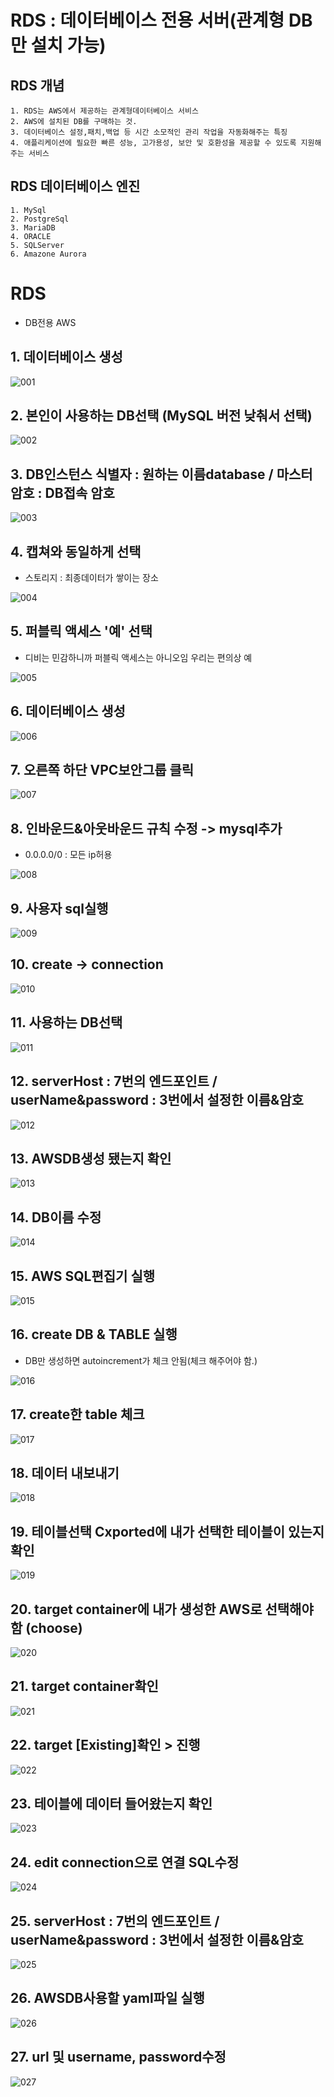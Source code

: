 # RDS : 데이터베이스 전용 서버(관계형 DB만 설치 가능)

## RDS 개념

```
1. RDS는 AWS에서 제공하는 관계형데이터베이스 서비스
2. AWS에 설치된 DB를 구매하는 것.
3. 데이터베이스 설정,패치,백업 등 시간 소모적인 관리 작업을 자동화해주는 특징
4. 애플리케이션에 필요한 빠른 성능, 고가용성, 보안 및 호환성을 제공할 수 있도록 지원해주는 서비스
```

## RDS 데이터베이스 엔진

```
1. MySql
2. PostgreSql
3. MariaDB
4. ORACLE
5. SQLServer
6. Amazone Aurora
```

# RDS

- DB전용 AWS

## 1. 데이터베이스 생성

![001](/AWS/img/RDS/001.JPG)

## 2. 본인이 사용하는 DB선택 (MySQL 버전 낮춰서 선택)

![002](/AWS/img/RDS/002.JPG)

## 3. DB인스턴스 식별자 : 원하는 이름database / 마스터 암호 : DB접속 암호

![003](/AWS/img/RDS/003.JPG)

## 4. 캡쳐와 동일하게 선택

- 스토리지 : 최종데이터가 쌓이는 장소

![004](/AWS/img/RDS/004.JPG)

## 5. 퍼블릭 액세스 '예' 선택

- 디비는 민감하니까 퍼블릭 액세스는 아니오임 우리는 편의상 예

![005](/AWS/img/RDS/005.JPG)

## 6. 데이터베이스 생성

![006](/AWS/img/RDS/006.JPG)

## 7. 오른쪽 하단 VPC보안그룹 클릭

![007](/AWS/img/RDS/007.JPG)

## 8. 인바운드&아웃바운드 규칙 수정 -> mysql추가

- 0.0.0.0/0 : 모든 ip허용

![008](/AWS/img/RDS/008.JPG)

## 9. 사용자 sql실행

![009](/AWS/img/RDS/009.JPG)

## 10. create -> connection

![010](/AWS/img/RDS/010.JPG)

## 11. 사용하는 DB선택

![011](/AWS/img/RDS/011.JPG)

## 12. serverHost : 7번의 엔드포인트 / userName&password : 3번에서 설정한 이름&암호

![012](/AWS/img/RDS/012.JPG)

## 13. AWSDB생성 됐는지 확인

![013](/AWS/img/RDS/013.JPG)

## 14. DB이름 수정

![014](/AWS/img/RDS/014.JPG)

## 15. AWS SQL편집기 실행

![015](/AWS/img/RDS/015.JPG)

## 16. create DB & TABLE 실행

- DB만 생성하면 autoincrement가 체크 안됨(체크 해주어야 함.)

![016](/AWS/img/RDS/016.JPG)

## 17. create한 table 체크

![017](/AWS/img/RDS/017.JPG)

## 18. 데이터 내보내기

![018](/AWS/img/RDS/018.JPG)

## 19. 테이블선택 Cxported에 내가 선택한 테이블이 있는지 확인

![019](/AWS/img/RDS/019.JPG)

## 20. target container에 내가 생성한 AWS로 선택해야함 (choose)

![020](/AWS/img/RDS/020.JPG)

## 21. target container확인

![021](/AWS/img/RDS/021.JPG)

## 22. target [Existing]확인 > 진행

![022](/AWS/img/RDS/022.JPG)

## 23. 테이블에 데이터 들어왔는지 확인

![023](/AWS/img/RDS/023.JPG)

## 24. edit connection으로 연결 SQL수정

![024](/AWS/img/RDS/024.JPG)

## 25. serverHost : 7번의 엔드포인트 / userName&password : 3번에서 설정한 이름&암호

![025](/AWS/img/RDS/025.JPG)

## 26. AWSDB사용할 yaml파일 실행

![026](/AWS/img/RDS/026.JPG)

## 27. url 및 username, password수정

![027](/AWS/img/RDS/027.JPG)
